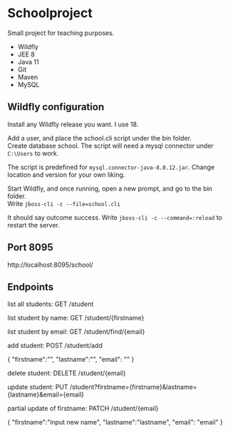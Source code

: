 # Schoolproject

Small project for teaching purposes.

* Wildfly
* JEE 8 
* Java 11
* Git
* Maven
* MySQL

## Wildfly configuration

Install any Wildfly release you want. I use 18.

Add a user, and place the school.cli script under the bin folder.<br>
Create database school. The script will need a mysql connector under `C:\Users`
to work. 

The script is predefined for `mysql.connector-java-8.0.12.jar`. Change location and version for your own liking.

Start Wildfly, and once running, open a new prompt, and go to the bin folder.<br>
Write `jboss-cli -c --file=school.cli`

It should say outcome success. Write `jboss-cli -c --command=:reload` to restart the server.


## Port 8095
http://localhost:8095/school/

## Endpoints
 
list all students:
GET /student

list student by name:
GET /student/{firstname}

list student by email:
GET /student/find/{email}

add student:
POST /student/add

{
	"firstname":"", 
	"lastname":"",
	"email": ""
}

delete student:
DELETE /student/{email}

update student:
PUT /student?firstname={firstname}&lastname={lastname}&email={email}

partial update of firstname:
PATCH /student/{email}

{
	"firstname":"input new name", 
	"lastname":"lastname",
	"email": "email"
}
